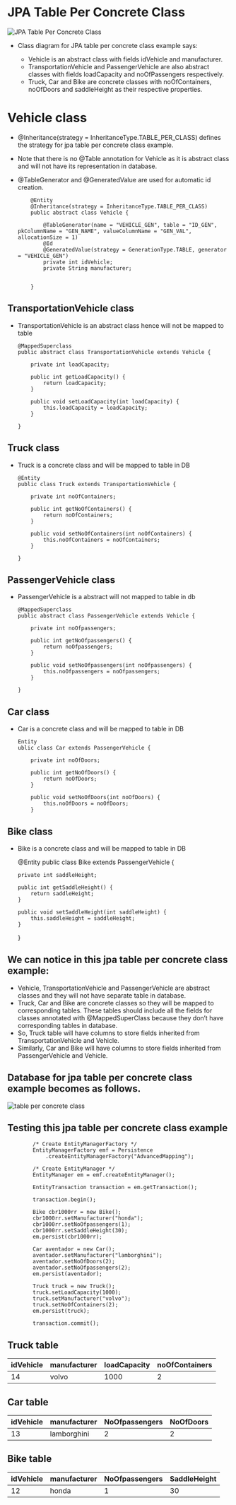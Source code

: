 #	JPA Table Per Concrete Class

![JPA Table Per Concrete Class](http://www.thejavageek.com/wp-content/uploads/2014/05/VehicleClassDiagram.png)

-	Class diagram for JPA table per concrete class example says:

	-	Vehicle is an abstract class with fields idVehicle and manufacturer.
	-	TransportationVehicle and PassengerVehicle are also abstract classes with fields loadCapacity and noOfPassengers respectively.
	-	Truck, Car and Bike are concrete classes with noOfContainers, noOfDoors and saddleHeight as their respective properties.
	
#	Vehicle class

-	@Inheritance(strategy = InheritanceType.TABLE_PER_CLASS) defines the strategy for jpa table per concrete class example.
-	Note that there is no @Table annotation for Vehicle as it is abstract class and will not have its representation in database.
-	@TableGenerator and @GeneratedValue are used for automatic id creation.
		 
			@Entity
			@Inheritance(strategy = InheritanceType.TABLE_PER_CLASS)
			public abstract class Vehicle {
			 
				@TableGenerator(name = "VEHICLE_GEN", table = "ID_GEN", pkColumnName = "GEN_NAME", valueColumnName = "GEN_VAL", allocationSize = 1)
				@Id
				@GeneratedValue(strategy = GenerationType.TABLE, generator = "VEHICLE_GEN")
				private int idVehicle;
				private String manufacturer;
				
				
			}

##	TransportationVehicle class
	
-	TransportationVehicle is an abstract class hence will not be mapped to table
	
		@MappedSuperclass
		public abstract class TransportationVehicle extends Vehicle {
		 
			private int loadCapacity;
		 
			public int getLoadCapacity() {
				return loadCapacity;
			}
		 
			public void setLoadCapacity(int loadCapacity) {
				this.loadCapacity = loadCapacity;
			}
		 
		}
		
		
##	 Truck class

-	Truck is a concrete class and will be mapped to table in DB
		
		@Entity
		public class Truck extends TransportationVehicle {
		 
			private int noOfContainers;
		 
			public int getNoOfContainers() {
				return noOfContainers;
			}
		 
			public void setNoOfContainers(int noOfContainers) {
				this.noOfContainers = noOfContainers;
			}
		 
		}
		
		
##	PassengerVehicle class
				
-	PassengerVehicle is a abstract will not mapped to table in db				
				
		 
		@MappedSuperclass
		public abstract class PassengerVehicle extends Vehicle {
		 
			private int noOfpassengers;
		 
			public int getNoOfpassengers() {
				return noOfpassengers;
			}
		 
			public void setNoOfpassengers(int noOfpassengers) {
				this.noOfpassengers = noOfpassengers;
			}
		 
		}		
		
		
##	 Car class

-	Car is a concrete class and will be mapped to table in DB

		Entity
		ublic class Car extends PassengerVehicle {
		
			private int noOfDoors;
		
			public int getNoOfDoors() {
				return noOfDoors;
			}
		
			public void setNoOfDoors(int noOfDoors) {
				this.noOfDoors = noOfDoors;
			}
		
##	 Bike class
	
-	Bike is a concrete class and will be mapped to table in DB	
		
	@Entity
	public class Bike extends PassengerVehicle {
	 
		private int saddleHeight;
	 
		public int getSaddleHeight() {
			return saddleHeight;
		}
	 
		public void setSaddleHeight(int saddleHeight) {
			this.saddleHeight = saddleHeight;
		}
	 
	}	
	
##	We can notice in this jpa table per concrete class example:

-	Vehicle, TransportationVehicle and PassengerVehicle are abstract classes and they will not have separate table in database.
-	Truck, Car and Bike are concrete classes so they will be mapped to corresponding tables. These tables should include all the fields for classes annotated with @MappedSuperClass because they don’t have corresponding tables in database.
-	So, Truck table will have columns to store fields inherited from TransportationVehicle and Vehicle.
-	Similarly, Car and Bike will have columns to store fields inherited from PassengerVehicle and Vehicle.


##	Database for jpa table per concrete class example becomes as follows.

![table per concrete class](http://www.thejavageek.com/wp-content/uploads/2014/05/DatabaseDiagram.png)



##	Testing this jpa table per concrete class example


			/* Create EntityManagerFactory */
			EntityManagerFactory emf = Persistence
				.createEntityManagerFactory("AdvancedMapping");

			/* Create EntityManager */
			EntityManager em = emf.createEntityManager();

			EntityTransaction transaction = em.getTransaction();

			transaction.begin();

			Bike cbr1000rr = new Bike();
			cbr1000rr.setManufacturer("honda");
			cbr1000rr.setNoOfpassengers(1);
			cbr1000rr.setSaddleHeight(30);
			em.persist(cbr1000rr);

			Car aventador = new Car();
			aventador.setManufacturer("lamborghini");
			aventador.setNoOfDoors(2);
			aventador.setNoOfpassengers(2);
			em.persist(aventador);

			Truck truck = new Truck();
			truck.setLoadCapacity(1000);
			truck.setManufacturer("volvo");
			truck.setNoOfContainers(2);
			em.persist(truck);

			transaction.commit();
			
			
##	Truck table

idVehicle|	manufacturer	|loadCapacity	|noOfContainers
---------|------------|-------------------|--------------
14	|volvo	|1000	|2			

##	Car table


idVehicle|	manufacturer	|	NoOfpassengers |NoOfDoors
---------|------------|-------------------|--------------
13	|lamborghini	|2	|2


##	Bike table

idVehicle|	manufacturer	|NoOfpassengers	|SaddleHeight
---------|------------|-------------------|--------------
12 |	honda|	1	|30





